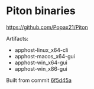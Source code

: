 # Piton binaries

https://github.com/Popax21/Piton

Artifacts:
- apphost-linux_x64-cli
- apphost-macos_x64-gui
- apphost-win_x64-gui
- apphost-win_x86-gui

Built from commit [6f5d45a](https://github.com/Popax21/Piton/commit/21c7868d06007f0c5e7d9030a0109fe892df1bf3)
